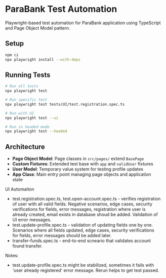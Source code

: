 # ParaBank Test Automation

Playwright-based test automation for ParaBank application using TypeScript and Page Object Model pattern.

## Setup

```bash
npm ci
npx playwright install --with-deps
```

## Running Tests

```bash
# Run all tests
npx playwright test

# Run specific test
npx playwright test tests/UI/test.registration.spec.ts

# Run with UI
npx playwright test --ui

# Run in headed mode
npx playwright test --headed
```

## Architecture

- **Page Object Model**: Page classes in `src/pages/` extend `BasePage`
- **Custom Fixtures**: Extended test base with `app` and `validUser` fixtures
- **User Model**: Temporary value system for testing profile updates
- **App Class**: Main entry point managing page objects and application state


UI Automaiton
- test.registration.spec.ts, test.open-account.spec.ts - verifies registration of user with all valid fields. Negative scenarios, edge cases, security verifications for fields, error messages, registration where user is already created, email exists in database shoud be added. Validation of UI error messages.
- test.update-profile.spec.ts - validation of updating fields one by one. Scenarios where all fields updated, edge cases, security verifications for fields, error messages should be added later.
- transfer-funds.spec.ts - end-to-end scneario that validates account found transfer.

Notes:
- test.update-profile.spec.ts might be stabilized, sometimes it fails with 'user already registered' error message. Rerun helps to get test passed.
